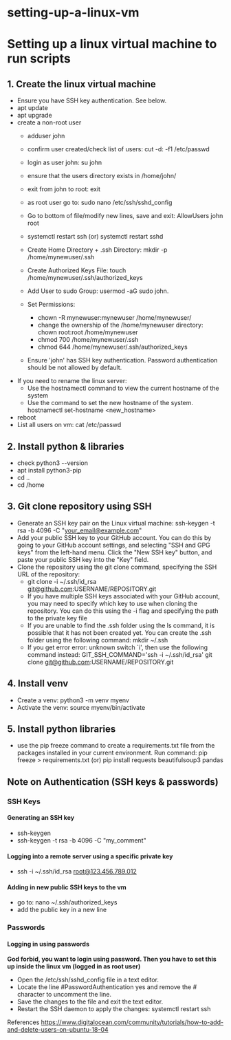 # setting-up-a-linux-vm
# Setting up a linux virtual machine to run scripts

## 1. Create the linux virtual machine
- Ensure you have SSH key authentication. See below.
- apt update
- apt upgrade
- create a non-root user
  - adduser john
  - confirm user created/check list of users: cut -d: -f1 /etc/passwd
  - login as user john: su john
  - ensure that the users directory exists in /home/john/
  - exit from john to root: exit
  - as root user go to: sudo nano /etc/ssh/sshd_config
  - Go to bottom of file/modify new lines, save and exit: AllowUsers john root
  - systemctl restart ssh (or) systemctl restart sshd


  - Create Home Directory + .ssh Directory: mkdir -p /home/mynewuser/.ssh
  - Create Authorized Keys File: touch /home/mynewuser/.ssh/authorized_keys
  - Add User to sudo Group: usermod -aG sudo john.
  - Set Permissions: 
    - chown -R mynewuser:mynewuser /home/mynewuser/
    - change the ownership of the /home/mynewuser directory: chown root:root /home/mynewuser
    - chmod 700 /home/mynewuser/.ssh
    - chmod 644 /home/mynewuser/.ssh/authorized_keys

  - Ensure 'john' has SSH key authentication. Password authentication should be not allowed by default.
- If you need to rename the linux server:
  - Use the hostnamectl command to view the current hostname of the system
  - Use the command to set the new hostname of the system. hostnamectl set-hostname <new_hostname>
- reboot
- List all users on vm: cat /etc/passwd

## 2. Install python & libraries
- check python3 --version
- apt install python3-pip
- cd ..
- cd /home

## 3. Git clone repository using SSH
- Generate an SSH key pair on the Linux virtual machine: ssh-keygen -t rsa -b 4096 -C "your_email@example.com"
- Add your public SSH key to your GitHub account. You can do this by going to your GitHub account settings, and selecting "SSH and GPG keys" from the left-hand menu. Click the "New SSH key" button, and paste your public SSH key into the "Key" field.
- Clone the repository using the git clone command, specifying the SSH URL of the repository: 
  - git clone -i ~/.ssh/id_rsa git@github.com:USERNAME/REPOSITORY.git
  - If you have multiple SSH keys associated with your GitHub account, you may need to specify which key to use when cloning the repository. You can do this using the -i flag and specifying the path to the private key file
  - If you are unable to find the .ssh folder using the ls command, it is possible that it has not been created yet. You can create the .ssh folder using the following command: mkdir ~/.ssh
  - If you get error error: unknown switch `i', then use the following command instead: GIT_SSH_COMMAND='ssh -i ~/.ssh/id_rsa' git clone git@github.com:USERNAME/REPOSITORY.git

## 4. Install venv
- Create a venv: python3 -m venv myenv
- Activate the venv: source myenv/bin/activate


## 5. Install python libraries
- use the pip freeze command to create a requirements.txt file from the packages installed in your current environment. Run command: pip freeze > requirements.txt (or) pip install requests beautifulsoup3 pandas

## Note on Authentication (SSH keys & passwords)
### SSH Keys
#### Generating an SSH key
- ssh-keygen
- ssh-keygen -t rsa -b 4096 -C "my_comment"

#### Logging into a remote server using a specific private key
- ssh -i ~/.ssh/id_rsa root@123.456.789.012

#### Adding in new public SSH keys to the vm
- go to: nano ~/.ssh/authorized_keys
- add the public key in a new line

### Passwords
#### Logging in using passwords
**God forbid, you want to login using password. Then you have to set this up inside the linux vm (logged in as root user)**
- Open the /etc/ssh/sshd_config file in a text editor.
- Locate the line #PasswordAuthentication yes and remove the # character to uncomment the line.
- Save the changes to the file and exit the text editor.
- Restart the SSH daemon to apply the changes: systemctl restart ssh


References
https://www.digitalocean.com/community/tutorials/how-to-add-and-delete-users-on-ubuntu-18-04
